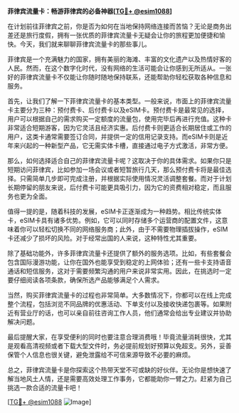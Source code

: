 **菲律宾流量卡：畅游菲律宾的必备神器[[TG💪+ @esim1088](https://t.me/s/esim1088)]**

在计划前往菲律宾之前，你是否为如何在当地保持网络连接而苦恼？无论是商务出差还是旅行度假，拥有一张优质的菲律宾流量卡无疑会让你的旅程更加便捷和愉快。今天，我们就来聊聊菲律宾流量卡的那些事儿。

菲律宾是一个充满魅力的国家，拥有美丽的海滩、丰富的文化遗产以及热情好客的人民。然而，在这个数字化时代，没有网络的生活可能会让你感到无所适从。一张好的菲律宾流量卡不仅能让你随时随地保持联系，还能帮助你轻松获取各种信息和服务。

首先，让我们了解一下菲律宾流量卡的基本类型。一般来说，市面上的菲律宾流量卡主要分为三种：预付费卡、后付费卡以及eSIM卡。预付费卡是最常见的选择，用户可以根据自己的需求购买一定额度的流量包，使用完毕后再进行充值。这种卡非常适合短期游客，因为它灵活且经济实惠。后付费卡则更适合长期居住或工作的用户，这类卡通常需要签订合同，并提供一定的信用记录支持。而eSIM卡则是近年来兴起的一种新型产品，它无需实体卡槽，直接通过电子方式激活，非常方便。

那么，如何选择适合自己的菲律宾流量卡呢？这取决于你的具体需求。如果你只是短期访问菲律宾，比如参加一场会议或者短暂旅行几天，那么预付费卡将是最佳选择。只需简单几步即可完成注册，并根据实际使用情况灵活调整套餐。而对于计划长期停留的朋友来说，后付费卡可能更具吸引力，因为它的资费相对稳定，而且服务也更为全面。

值得一提的是，随着科技的发展，eSIM卡正逐渐成为一种趋势。相比传统实体卡，eSIM卡具有诸多优势。例如，它可以同时存储多个运营商的配置文件，这意味着你可以轻松切换不同的网络服务商；此外，由于不需要物理插拔操作，eSIM卡还减少了损坏的风险。对于经常出国的人来说，这种特性尤其重要。

除了基础功能外，许多菲律宾流量卡还提供了额外的服务选项。比如，有些套餐会包含国际漫游功能，让你在国外也能享受到稳定的上网体验；还有一些卡支持语音通话和短信服务，这对于需要频繁沟通的用户来说非常实用。因此，在挑选时一定要仔细阅读各项条款，确保所选产品能够满足个人需求。

当然，购买菲律宾流量卡的过程也非常简单。大多数情况下，你都可以在线上完成整个流程，包括浏览不同品牌的优惠活动、下单支付以及接收快递包裹等。如果附近有营业厅的话，也可以亲自前往咨询工作人员，他们通常会给出专业建议并协助解决问题。

最后提醒大家，在享受便利的同时也要注意合理消费哦！毕竟流量消耗很快，尤其是观看高清视频或者下载大型文件时，务必提前规划好预算以免超支。另外，妥善保管个人信息也很关键，避免泄露给不可信来源导致不必要的麻烦。

总之，菲律宾流量卡是你探索这个热带天堂不可或缺的好伙伴。无论你是想快速了解当地风土人情，还是需要高效处理工作事务，它都能助你一臂之力。赶紧为自己挑选一款合适的流量卡吧！

[[TG💪+ @esim1088](https://t.me/s/esim1088) ![Image](https://i.postimg.cc/4NQfJmqS/Snipaste-2025-05-13-00-14-12.png)]